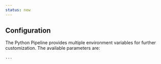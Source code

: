 ```yaml
---
status: new
---
```


## Configuration

The Python Pipeline provides multiple environment variables for further customization. The available parameters are:

```bash
...
```
